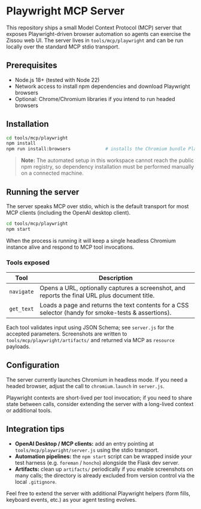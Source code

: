 # Playwright MCP Server

This repository ships a small Model Context Protocol (MCP) server that exposes
Playwright-driven browser automation so agents can exercise the Zissou web UI.
The server lives in `tools/mcp/playwright` and can be run locally over the
standard MCP stdio transport.

## Prerequisites

- Node.js 18+ (tested with Node 22)
- Network access to install npm dependencies and download Playwright browsers
- Optional: Chrome/Chromium libraries if you intend to run headed browsers

## Installation

```bash
cd tools/mcp/playwright
npm install
npm run install:browsers             # installs the Chromium bundle Playwright expects
```

> **Note:** The automated setup in this workspace cannot reach the public npm
> registry, so dependency installation must be performed manually on a connected
> machine.

## Running the server

The server speaks MCP over stdio, which is the default transport for most MCP
clients (including the OpenAI desktop client).

```bash
cd tools/mcp/playwright
npm start
```

When the process is running it will keep a single headless Chromium instance
alive and respond to MCP tool invocations.

### Tools exposed

| Tool        | Description                                                                                         |
|-------------|-----------------------------------------------------------------------------------------------------|
| `navigate`  | Opens a URL, optionally captures a screenshot, and reports the final URL plus document title.       |
| `get_text`  | Loads a page and returns the text contents for a CSS selector (handy for smoke-tests & assertions). |

Each tool validates input using JSON Schema; see `server.js` for the accepted
parameters. Screenshots are written to `tools/mcp/playwright/artifacts/` and
returned via MCP as `resource` payloads.

## Configuration

The server currently launches Chromium in headless mode. If you need a headed
browser, adjust the call to `chromium.launch` in `server.js`.

Playwright contexts are short-lived per tool invocation; if you need to share
state between calls, consider extending the server with a long-lived context or
additional tools.

## Integration tips

- **OpenAI Desktop / MCP clients:** add an entry pointing at
  `tools/mcp/playwright/server.js` using the stdio transport.
- **Automation pipelines:** the `npm start` script can be wrapped inside your
  test harness (e.g. `foreman` / `honcho`) alongside the Flask dev server.
- **Artifacts:** clean up `artifacts/` periodically if you enable screenshots on
  many calls; the directory is already excluded from version control via the
  local `.gitignore`.

Feel free to extend the server with additional Playwright helpers (form fills,
keyboard events, etc.) as your agent testing evolves.
